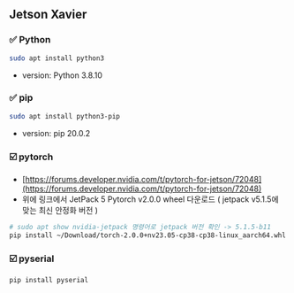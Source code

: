 ## Jetson Xavier

### ✅ **Python**
```bash
sudo apt install python3
```
- version: Python 3.8.10

### ✅ **pip**
```bash
sudo apt install python3-pip
```
- version: pip 20.0.2

### ☑️ **pytorch**
- [https://forums.developer.nvidia.com/t/pytorch-for-jetson/72048](https://forums.developer.nvidia.com/t/pytorch-for-jetson/72048)
- 위에 링크에서 JetPack 5 Pytorch v2.0.0 wheel 다운로드
( jetpack v5.1.5에 맞는 최신 안정화 버전 ) 
```bash
# sudo apt show nvidia-jetpack 명령어로 jetpack 버전 확인 -> 5.1.5-b11
pip install ~/Download/torch-2.0.0+nv23.05-cp38-cp38-linux_aarch64.whl
```

### ☑️ **pyserial**
```bash
pip install pyserial
```